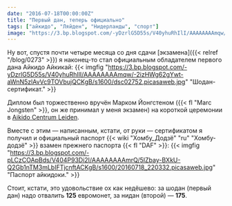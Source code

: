 ```yaml
---
date: "2016-07-18T00:00:00Z"
title: "Первый дан, теперь официально"
tags: ["айкидо", "Ляйден", "Нидерланды", "спорт"]
image: "https://3.bp.blogspot.com/-yDzrlG5D55s/V40yhuRhIlI/AAAAAAAAmqw/-2izHWg62gYwt-aWnN5zlAvVc9TOVbujQCKgB/s1600/dsc02752.picasaweb.jpg"
---
```


Ну вот, спустя почти четыре месяца со дня сдачи [экзамена]({{< relref "/blog/0273" >}}) я наконец-то стал официальным обладателем первого дана Айкидо Айкикай:
{{< imgfig "https://3.bp.blogspot.com/-yDzrlG5D55s/V40yhuRhIlI/AAAAAAAAmqw/-2izHWg62gYwt-aWnN5zlAvVc9TOVbujQCKgB/s1600/dsc02752.picasaweb.jpg" "Шодан-сертификат." >}}

Диплом был торжественно вручён Марком Йонгстеном ({{< fl "Marc Jongsten" >}}, он же принимал у меня экзамен) на короткой церемонии в [Aikido Centrum Leiden](http://aikidoleiden.nl/).

<!--more-->

Вместе с этим — написанным, кстати, от руки — сертификатом я получил и официальный паспорт {{< wiki "Хомбу_Додзё" "ru" "Хомбу-додзё" >}} взамен прежнего паспорта {{< fl "DAF" >}}:
{{< imgfig "https://3.bp.blogspot.com/-pLCzCOApBds/V404P93Di2I/AAAAAAAAmrQ/5IZbay-BXkU-Q2Gb1nTM3mLbIFTjcnftACKgB/s1600/20160718_220332.picasaweb.jpg" "Паспорт айкидоки." >}}

Стоит, кстати, это удовольствие ох как недёшево: за шодан (первый дан) надо отвалить **125** евромонет, за нидан (второй) — **175**.
